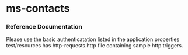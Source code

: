 # ms-contacts

### Reference Documentation
Please use the basic authenticatation listed in the application.properties
test/resources has http-requests.http file containing sample http triggers.
